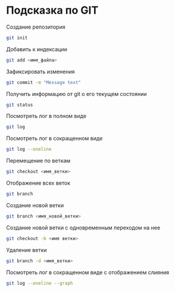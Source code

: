 # Подсказка по GIT

Создание репозитория
```sh
git init
```
Добавить к индексации
```sh
git add <имя_файла>
```
Зафиксировать изменения
```sh
git commit -m "Message text"
```
Получить информацию от git о его текущем состоянии
```sh
git status
```
Посмотреть лог в полном виде
```sh
git log
```
Посмотреть лог в сокращенном виде
```sh
git log --oneline
```
Перемещение по веткам
```sh
git checkout <имя_ветки>
```
Отображение всех веток
```sh
git branch
```
Создание новой ветки
```sh
git branch <имя_новой_ветки>
```
Создание новой ветки с одновременным переходом на нее
```sh
git checkout -b <имя ветки>
```
Удаление ветки
```sh
git branch -d <имя_ветки>
```
Посмотреть лог в сокращенном виде с отображением слияния
```sh
git log --oneline --graph
```
